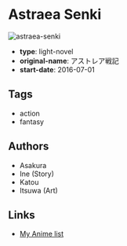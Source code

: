 # Astraea Senki

![astraea-senki](https://cdn.myanimelist.net/images/manga/3/179070.jpg)

-   **type**: light-novel
-   **original-name**: アストレア戦記
-   **start-date**: 2016-07-01

## Tags

-   action
-   fantasy

## Authors

-   Asakura
-   Ine (Story)
-   Katou
-   Itsuwa (Art)

## Links

-   [My Anime list](https://myanimelist.net/manga/99336/Astraea_Senki)
